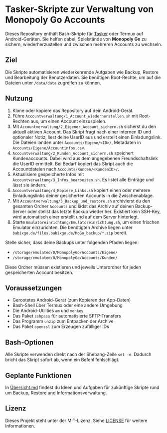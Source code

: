 # Tasker-Skripte zur Verwaltung von Monopoly Go Accounts

Dieses Repository enthält Bash-Skripte für [Tasker](https://tasker.joaoapps.com/) oder Termux auf Android-Geräten. Sie helfen dabei, Spielstände von **Monopoly Go** zu sichern, wiederherzustellen und zwischen mehreren Accounts zu wechseln.

## Ziel
Die Skripte automatisieren wiederkehrende Aufgaben wie Backup, Restore und Bearbeitung der Benutzerdaten. Sie benötigen Root-Rechte, um auf die Dateien unter `/data/data` zugreifen zu können.

## Nutzung
1. Klone oder kopiere das Repository auf dein Android-Gerät.
2. Führe `Accountverwaltung/1_Account_wiederherstellen.sh` mit Root-Rechten aus, um einen Account einzuspielen.
3. Mit `Accountverwaltung/2_Eigener_Account_sichern.sh` sicherst du den aktuell aktiven Account. Das Skript fragt nach einer internen ID und optionaler Notiz, liest deine UserID aus und erstellt einen Einladungslink. Die Dateien landen unter `Accounts/Eigene/<ID>/`, Metadaten in `Accounts/Eigene/Accountinfos.csv`.
4. `Accountverwaltung/2_Kunden_Account_sichern.sh` speichert Kundenaccounts. Dabei wird aus dem angegebenen Freundschaftslink die UserID ermittelt. Bei Bedarf kopiert das Skript auch die Accountdateien nach `Accounts/Kunden/<KundenID>/`.
5. Aktualisiere gespeicherte Infos mit `Accountverwaltung/3_Infos_bearbeiten.sh`. Es listet alle Einträge und lässt sie ändern.
6. `Accountverwaltung/4_Kopiere_Links.sh` kopiert einen oder mehrere Einladungslinks deiner gesicherten Accounts in die Zwischenablage.
7. Mit `Accountverwaltung/5_Backup_und_restore.sh` archivierst du den gesamten Ordner `Accounts` und lädst das Archiv auf deinen Backup-Server oder stellst das letzte Backup wieder her. Existiert kein SSH-Key, wird automatisch einer erstellt und auf dem Server hinterlegt.
8. Starte `Emulatoreinrichtung/Emulatoreinrichtung.sh`, um einen frischen Emulator einzurichten. Die benötigten Archive liegen unter `babixgo.de/files.babixgo.de/MoGo_backup/*.zip` bereit.

Stelle sicher, dass deine Backups unter folgenden Pfaden liegen:
- `/storage/emulated/0/MonopolyGo/Accounts/Eigene/`
- `/storage/emulated/0/MonopolyGo/Accounts/Kunden/`

Diese Ordner müssen existieren und jeweils Unterordner für jeden gespeicherten Account besitzen.

## Voraussetzungen
- Gerootetes Android-Gerät (zum Kopieren der App-Daten)
- Bash-Shell über Termux oder eine andere Umgebung
- Die Android-Utilities `am` und `monkey`
- Das Paket `sshpass` für automatisierte SFTP-Transfers
- Das Programm `unzip` zum Entpacken der Archive
- Das Paket `openssl` zum Erzeugen zufälliger IDs

## Bash-Optionen
Alle Skripte verwenden direkt nach der Shebang-Zeile `set -e`. Dadurch bricht das Skript sofort ab, wenn ein Befehl fehlschlägt.

## Geplante Funktionen
In [Übersicht.md](Übersicht.md) findest du Ideen und Aufgaben für zukünftige Skripte rund um Backup, Restore und Informationsverwaltung.

## Lizenz
Dieses Projekt steht unter der MIT-Lizenz. Siehe [LICENSE](LICENSE) für weitere Informationen.
